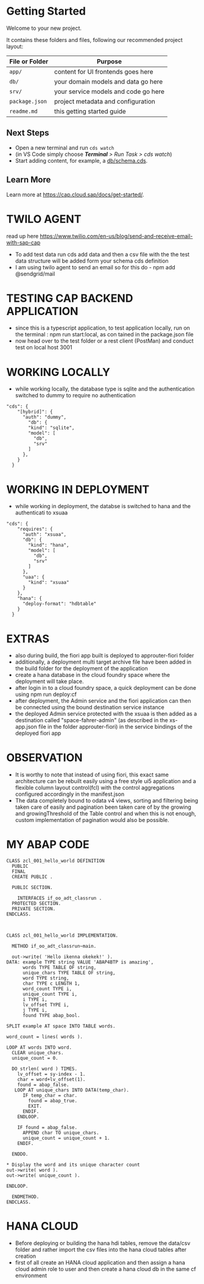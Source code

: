 # Getting Started

Welcome to your new project.

It contains these folders and files, following our recommended project layout:

| File or Folder | Purpose                              |
| -------------- | ------------------------------------ |
| `app/`         | content for UI frontends goes here   |
| `db/`          | your domain models and data go here  |
| `srv/`         | your service models and code go here |
| `package.json` | project metadata and configuration   |
| `readme.md`    | this getting started guide           |

## Next Steps

- Open a new terminal and run `cds watch`
- (in VS Code simply choose _**Terminal** > Run Task > cds watch_)
- Start adding content, for example, a [db/schema.cds](db/schema.cds).

## Learn More

Learn more at https://cap.cloud.sap/docs/get-started/.

# TWILO AGENT

read up here https://www.twilio.com/en-us/blog/send-and-receive-email-with-sap-cap

- To add test data run cds add data and then a csv file with the the test data structure will be added form your schema cds definition
- I am using twilo agent to send an email so for this do - npm add @sendgrid/mail

# TESTING CAP BACKEND APPLICATION

- since this is a typescript application, to test application locally, run on the terminal : npm run start:local, as con tained in the package.json file
- now head over to the test folder or a rest client (PostMan) and conduct test on local host 3001

# WORKING LOCALLY

- while working locally, the database type is sqlite and the authentication switched to dummy to require no authentication

```
"cds": {
    "[hybrid]": {
      "auth": "dummy",
        "db": {
        "kind": "sqlite",
        "model": [
          "db",
          "srv"
        ]
      },
    }
  }
```

# WORKING IN DEPLOYMENT

- while working in deployment, the databse is switched to hana and the authenticati to xsuaa

```
"cds": {
    "requires": {
      "auth": "xsuaa",
      "db": {
        "kind": "hana",
        "model": [
          "db",
          "srv"
        ]
      },
      "uaa": {
        "kind": "xsuaa"
      }
    },
    "hana": {
      "deploy-format": "hdbtable"
    }
  }
```

# EXTRAS

- also during build, the fiori app built is deployed to approuter-fiori folder
- additionally, a deployment multi target archive file have been added in the build folder for the deployment of the application
- create a hana database in the cloud foundry space where the deployment will take place.
- after login in to a cloud foundry space, a quick deployment can be done using npm run deploy:cf
- after deployment, the Admin service and the fiori application can then be connected using the bound destination service instance
- the deployed Admin service protected with the xsuaa is then added as a destination called "space-fahrer-admin" (as described in the xs-app.json file in the folder approuter-fiori) in the service bindings of the deployed fiori app

# OBSERVATION

- It is worthy to note that instead of using fiori, this exact same architecture can be rebuilt easily using a free style ui5 application and a flexible column layout control(fcl) with the control aggregations configured accordingly in the manifest.json
- The data completely bound to odata v4 views, sorting and filtering being taken care of easily and pagination been taken care of by the growing and growingThreshold of the Table control and when this is not enough, custom implementation of pagination would also be possible.

# MY ABAP CODE

```
CLASS zcl_001_hello_world DEFINITION
  PUBLIC
  FINAL
  CREATE PUBLIC .

  PUBLIC SECTION.

    INTERFACES if_oo_adt_classrun .
  PROTECTED SECTION.
  PRIVATE SECTION.
ENDCLASS.



CLASS zcl_001_hello_world IMPLEMENTATION.

  METHOD if_oo_adt_classrun~main.

  out->write( 'Hello ikenna okekek!' ).
DATA: example TYPE string VALUE 'ABAP4BTP is amazing',
      words TYPE TABLE OF string,
      unique_chars TYPE TABLE OF string,
      word TYPE string,
      char TYPE c LENGTH 1,
      word_count TYPE i,
      unique_count TYPE i,
      i TYPE i,
      lv_offset TYPE i,
      j TYPE i,
      found TYPE abap_bool.

SPLIT example AT space INTO TABLE words.

word_count = lines( words ).

LOOP AT words INTO word.
  CLEAR unique_chars.
  unique_count = 0.

  DO strlen( word ) TIMES.
    lv_offset = sy-index - 1.
    char = word+lv_offset(1).
    found = abap_false.
   LOOP AT unique_chars INTO DATA(temp_char).
      IF temp_char = char.
        found = abap_true.
        EXIT.
      ENDIF.
    ENDLOOP.

    IF found = abap_false.
      APPEND char TO unique_chars.
      unique_count = unique_count + 1.
    ENDIF.

  ENDDO.

* Display the word and its unique character count
out->write( word ).
out->write( unique_count ).

ENDLOOP.

  ENDMETHOD.
ENDCLASS.

```

# HANA CLOUD

- Before deploying or building the hana hdi tables, remove the data/csv folder and rather import the csv files into the hana cloud tables after creation
- first of all create an HANA cloud application and then assign a hana cloud admin role to user and then create a hana cloud db in the same cf environment
